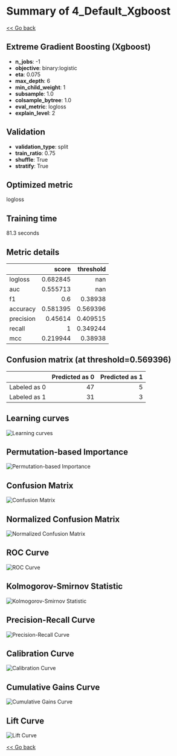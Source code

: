 # Summary of 4_Default_Xgboost

[<< Go back](../README.md)


## Extreme Gradient Boosting (Xgboost)
- **n_jobs**: -1
- **objective**: binary:logistic
- **eta**: 0.075
- **max_depth**: 6
- **min_child_weight**: 1
- **subsample**: 1.0
- **colsample_bytree**: 1.0
- **eval_metric**: logloss
- **explain_level**: 2

## Validation
 - **validation_type**: split
 - **train_ratio**: 0.75
 - **shuffle**: True
 - **stratify**: True

## Optimized metric
logloss

## Training time

81.3 seconds

## Metric details
|           |    score |   threshold |
|:----------|---------:|------------:|
| logloss   | 0.682845 |  nan        |
| auc       | 0.555713 |  nan        |
| f1        | 0.6      |    0.38938  |
| accuracy  | 0.581395 |    0.569396 |
| precision | 0.45614  |    0.409515 |
| recall    | 1        |    0.349244 |
| mcc       | 0.219944 |    0.38938  |


## Confusion matrix (at threshold=0.569396)
|              |   Predicted as 0 |   Predicted as 1 |
|:-------------|-----------------:|-----------------:|
| Labeled as 0 |               47 |                5 |
| Labeled as 1 |               31 |                3 |

## Learning curves
![Learning curves](learning_curves.png)

## Permutation-based Importance
![Permutation-based Importance](permutation_importance.png)
## Confusion Matrix

![Confusion Matrix](confusion_matrix.png)


## Normalized Confusion Matrix

![Normalized Confusion Matrix](confusion_matrix_normalized.png)


## ROC Curve

![ROC Curve](roc_curve.png)


## Kolmogorov-Smirnov Statistic

![Kolmogorov-Smirnov Statistic](ks_statistic.png)


## Precision-Recall Curve

![Precision-Recall Curve](precision_recall_curve.png)


## Calibration Curve

![Calibration Curve](calibration_curve_curve.png)


## Cumulative Gains Curve

![Cumulative Gains Curve](cumulative_gains_curve.png)


## Lift Curve

![Lift Curve](lift_curve.png)



[<< Go back](../README.md)
